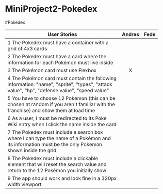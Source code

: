 # MiniProject2-Pokedex

#Pokedex

| User Stories     | Andres | Fede |
| ---------------- | :--: | ---: |
| 1 The Pokedex must have a container with a grid of 4x3 cards   |     |      |
| 2 The Pokedex must have a card where the information for each Pokémon must live inside   |      |     |
| 3 The Pokémon card must use Flexbox  |  X   |      |
| 4 The Pokémon card must contain the following information: "name", "sprite", "types", "attack value", "hp", "defense value", "speed value"   |     |      |
| 5 You have to choose 12 Pokémon (this can be chosen at random if you aren't familiar with the franchise) and show them at load time  |     |      |
| 6 As a user, I must be redirected to its Poke Wiki entry when I click the name inside the card  |     |      |
| 7 The Pokedex must include a search box where I can type the name of a Pokémon and its information must be the only Pokemon shown inside the grid   |     |      |
| 8 The Pokedex must include a clickable element that will reset the search value and return to the 12 Pokémon you initially show   |     |      |
| 9 The app should work and look fine in a 320px width viewport  |     |      |
